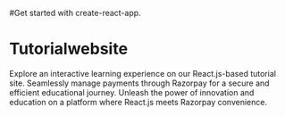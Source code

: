 #Get started with create-react-app.

# Tutorialwebsite
Explore an interactive learning experience on our React.js-based tutorial site. Seamlessly manage payments through Razorpay for a secure and efficient educational journey. Unleash the power of innovation and education on a platform where React.js meets Razorpay convenience.
